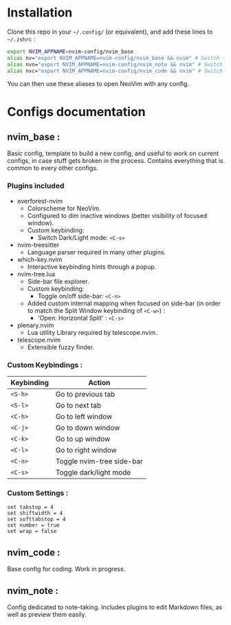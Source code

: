 # Installation

Clone this repo in your `~/.config/` (or equivalent), and add these lines to `~/.zshrc` :
```bash
export NVIM_APPNAME=nvim-config/nvim_base
alias nv="export NVIM_APPNAME=nvim-config/nvim_base && nvim" # Switch to and open with basic config
alias nvn="export NVIM_APPNAME=nvim-config/nvim_note && nvim" # Switch to and open with note-taking config
alias nvc="export NVIM_APPNAME=nvim-config/nvim_code && nvim" # Switch to and open with coding config
```
You can then use these aliases to open NeoVim with any config.


# Configs documentation

## nvim_base :

Basic config, template to build a new config, and useful to work on current configs, in case stuff gets broken in the process.
Contains everything that is common to every other configs.

### Plugins included

- everforest-nvim
    * Colorscheme for NeoVim.
    * Configured to dim inactive windows (better visibility of focused window).
    * Custom keybinding:
        + Switch Dark/Light mode: `<C-s>`
- nvim-treesitter
    * Language parser required in many other plugins.
- which-key.nvim
    * Interactive keybinding hints through a popup.
- nvim-tree.lua
    * Side-bar file explorer.
    * Custom keybinding:
        + Toggle on/off side-bar: `<C-n>`
    * Added custom internal mapping when focused on side-bar (in order to match the Split Window keybinding of `<C-w>`) :
        + 'Open: Horizontal Split' : `<C-s>`
- plenary.nvim
    * Lua utility Library required by telescope.nvim.
- telescope.nvim
    * Extensible fuzzy finder.


### Custom Keybindings :

| Keybinding | Action                    |
| ---------- | ------------------------- |
| `<S-h>`    | Go to previous tab        |
| `<S-l>`    | Go to next tab            |
| `<C-h>`    | Go to left window         |
| `<C-j>`    | Go to down window         |
| `<C-k>`    | Go to up window           |
| `<C-l>`    | Go to right window        |
| `<C-n>`    | Toggle nvim-tree side-bar |
| `<C-s>`    | Toggle dark/light mode    |

### Custom Settings :

```vim
set tabstop = 4
set shiftwidth = 4
set softtabstop = 4
set number = true
set wrap = false
```


## nvim_code :

Base config for coding. Work in progress.


## nvim_note :

Config dedicated to note-taking. Includes plugins to edit Markdown files, as well as preview them easily.

